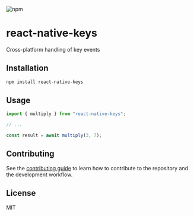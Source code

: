 ![npm](https://img.shields.io/npm/v/@kingstinct/react-native-keys)

# react-native-keys

Cross-platform handling of key events

## Installation

```sh
npm install react-native-keys
```

## Usage

```js
import { multiply } from "react-native-keys";

// ...

const result = await multiply(3, 7);
```

## Contributing

See the [contributing guide](CONTRIBUTING.md) to learn how to contribute to the repository and the development workflow.

## License

MIT
